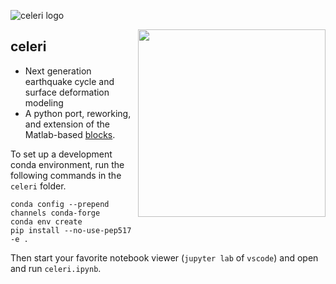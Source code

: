 ![celeri logo](https://user-images.githubusercontent.com/4225359/132613223-257e6e17-83bd-49a4-8bbc-326cc117f6ec.png)

<img src="https://some-img-host.com/1234567/image.png" width=300 align=right>

## celeri
- Next generation earthquake cycle and surface deformation modeling
- A python port, reworking, and extension of the Matlab-based [blocks](https://github.com/jploveless/Blocks).

To set up a development conda environment, run the following commands in the `celeri` folder.
```
conda config --prepend channels conda-forge
conda env create
pip install --no-use-pep517 -e .
```

Then start your favorite notebook viewer (`jupyter lab` of `vscode`) and open and run `celeri.ipynb`.
